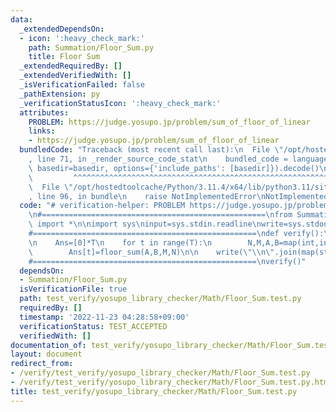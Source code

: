```yaml
---
data:
  _extendedDependsOn:
  - icon: ':heavy_check_mark:'
    path: Summation/Floor_Sum.py
    title: Floor Sum
  _extendedRequiredBy: []
  _extendedVerifiedWith: []
  _isVerificationFailed: false
  _pathExtension: py
  _verificationStatusIcon: ':heavy_check_mark:'
  attributes:
    PROBLEM: https://judge.yosupo.jp/problem/sum_of_floor_of_linear
    links:
    - https://judge.yosupo.jp/problem/sum_of_floor_of_linear
  bundledCode: "Traceback (most recent call last):\n  File \"/opt/hostedtoolcache/Python/3.11.4/x64/lib/python3.11/site-packages/onlinejudge_verify/documentation/build.py\"\
    , line 71, in _render_source_code_stat\n    bundled_code = language.bundle(stat.path,\
    \ basedir=basedir, options={'include_paths': [basedir]}).decode()\n          \
    \         ^^^^^^^^^^^^^^^^^^^^^^^^^^^^^^^^^^^^^^^^^^^^^^^^^^^^^^^^^^^^^^^^^^^^^^^^^^^^^^^^^\n\
    \  File \"/opt/hostedtoolcache/Python/3.11.4/x64/lib/python3.11/site-packages/onlinejudge_verify/languages/python.py\"\
    , line 96, in bundle\n    raise NotImplementedError\nNotImplementedError\n"
  code: "# verification-helper: PROBLEM https://judge.yosupo.jp/problem/sum_of_floor_of_linear\n\
    \n#==================================================\nfrom Summation.Floor_Sum\
    \ import *\n\nimport sys\ninput=sys.stdin.readline\nwrite=sys.stdout.write\n\n\
    #==================================================\ndef verify():\n    T=int(input())\n\
    \n    Ans=[0]*T\n    for t in range(T):\n        N,M,A,B=map(int,input().split())\n\
    \        Ans[t]=floor_sum(A,B,M,N)\n\n    write(\"\\n\".join(map(str,Ans)))\n\n\
    #==================================================\nverify()"
  dependsOn:
  - Summation/Floor_Sum.py
  isVerificationFile: true
  path: test_verify/yosupo_library_checker/Math/Floor_Sum.test.py
  requiredBy: []
  timestamp: '2022-11-23 04:28:58+09:00'
  verificationStatus: TEST_ACCEPTED
  verifiedWith: []
documentation_of: test_verify/yosupo_library_checker/Math/Floor_Sum.test.py
layout: document
redirect_from:
- /verify/test_verify/yosupo_library_checker/Math/Floor_Sum.test.py
- /verify/test_verify/yosupo_library_checker/Math/Floor_Sum.test.py.html
title: test_verify/yosupo_library_checker/Math/Floor_Sum.test.py
---
```

